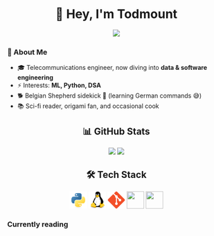 <h1 align="center">👋 Hey, I'm Todmount</h1>

<p align="center">
  <img src="https://readme-typing-svg.herokuapp.com?lines=Aspiring+Developer;Learning+Data+Engineering;Always+curious+to+build+new+things&center=true&width=500&height=45&size=23">
</p>

### 🌱 About Me
- 🎓 Telecommunications engineer, now diving into **data & software engineering**
- ⚡ Interests: **ML, Python, DSA**
- 🐕 Belgian Shepherd sidekick 🐾 (learning German commands 😅)
- 📚 Sci-fi reader, origami fan, and occasional cook

<h2 align="center">
  📊 GitHub Stats
</h2>

<p align="center">
  <img src="https://github-readme-stats.vercel.app/api?username=todmount&theme=vue-dark&show_icons=true&hide=stars" height="180"/>
  <img src="https://github-readme-stats.vercel.app/api/top-langs/?username=todmount&theme=vue-dark&layout=compact&langs_count=6" height="180"/>
</p>

<h2 align="center">
  🛠️ Tech Stack
</h2>

<p align="center">
  <img src="https://raw.githubusercontent.com/devicons/devicon/master/icons/python/python-original.svg" width="40" height="40"/>
  <img src="https://raw.githubusercontent.com/devicons/devicon/master/icons/linux/linux-original.svg" width="40" height="40"/>
  <img src="https://raw.githubusercontent.com/devicons/devicon/master/icons/git/git-original.svg" width="40" height="40"/>
  <img src="https://cdn.jsdelivr.net/gh/devicons/devicon@latest/icons/pycharm/pycharm-original.svg" width="40" height="40"/>
  <img src="https://cdn.jsdelivr.net/gh/devicons/devicon@latest/icons/anaconda/anaconda-original.svg" width="40" height="40"/>
</p>

### Currently reading
<!-- GOODREADS-LIST:START -->
<!-- GOODREADS-LIST:END -->

